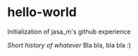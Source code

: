 # hello-world
Initialization of jasa_m's github experience


*Short history of whatever*
Bla bla, bla bla :)
